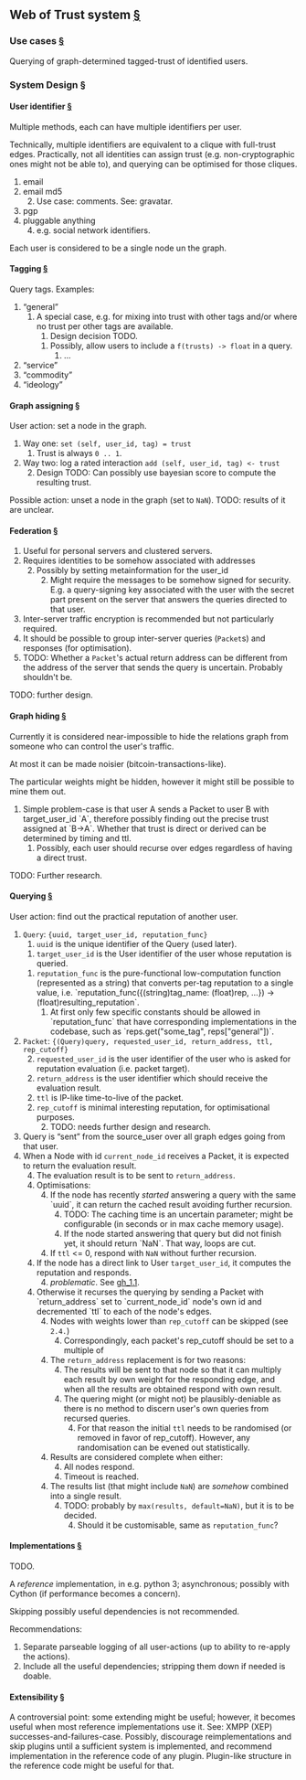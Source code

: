 
## Web of Trust system <a name="Web_of_Trust_system" href="#Web_of_Trust_system">§</a> ##

### Use cases <a name="Use_cases" href="#Use_cases">§</a> ###

Querying of graph-determined tagged-trust of identified users.


### System Design <a name="System_Design" href="#System_Design">§</a> ###

#### User identifier <a name="User_identifier" href="#User_identifier">§</a> ####

Multiple methods, each can have multiple identifiers
per user.

Technically, multiple identifiers are equivalent to a clique with
full-trust edges. Practically, not all identities can assign trust
(e.g. non-cryptographic ones might not be able to), and querying can
be optimised for those cliques.

<ol manual=1>
 <li value="1"><a name="Web_of_Trust_system__System_Design__User_identifier__1"></a>
 email
 </li>
 <li value="2"><a name="Web_of_Trust_system__System_Design__User_identifier__2"></a>
 email md5
   <ol manual=1>
   <li value="2.1"><a name="Web_of_Trust_system__System_Design__User_identifier__2_1"></a>
   Use case: comments. See: gravatar.
   </li>
   </ol>
 </li>
 <li value="3"><a name="Web_of_Trust_system__System_Design__User_identifier__3"></a>
 pgp
 </li>
 <li value="4"><a name="Web_of_Trust_system__System_Design__User_identifier__4"></a>
 pluggable anything
   <ol manual=1>
   <li value="4.1"><a name="Web_of_Trust_system__System_Design__User_identifier__4_1"></a>
   e.g. social network identifiers.
   </li>
   </ol>
 </li>
 </ol>

Each user is considered to be a single node un the graph.


#### Tagging <a name="Tagging" href="#Tagging">§</a> ####

Query tags. Examples:

<ol manual=1>
 <li value="1"><a name="Web_of_Trust_system__System_Design__Tagging__1"></a>
 “general”
   <ol manual=1>
   <li value="1.1"><a name="Web_of_Trust_system__System_Design__Tagging__1_1"></a>
   A special case, e.g. for mixing into trust with other tags and/or
        where no trust per other tags are available.
     <ol manual=1>
     <li value="1.1.1"><a name="Web_of_Trust_system__System_Design__Tagging__1_1_1"></a>
     Design decision TODO.
     </li>
     <li value="1.1.2"><a name="Web_of_Trust_system__System_Design__Tagging__1_1_2"></a>
     Possibly, allow users to include a <code>f(trusts) -&gt; float</code> in a query.
       <ol manual=1>
       <li value="1.1.2.1"><a name="Web_of_Trust_system__System_Design__Tagging__1_1_2_1"></a>
       ...
       </li>
       </ol>
     </li>
     </ol>
   </li>
   </ol>
 </li>
 <li value="2"><a name="Web_of_Trust_system__System_Design__Tagging__2"></a>
 “service”
 </li>
 <li value="3"><a name="Web_of_Trust_system__System_Design__Tagging__3"></a>
 “commodity”
 </li>
 <li value="4"><a name="Web_of_Trust_system__System_Design__Tagging__4"></a>
 “ideology”
 </li>
 </ol>


#### Graph assigning <a name="Graph_assigning" href="#Graph_assigning">§</a> ####

User action: set a node in the graph.

<ol manual=1>
 <li value="1"><a name="Web_of_Trust_system__System_Design__Graph_assigning__1"></a>
 Way one: <code>set (self, user_id, tag) = trust</code>
   <ol manual=1>
   <li value="1.1"><a name="Web_of_Trust_system__System_Design__Graph_assigning__1_1"></a>
   Trust is always <code>0 .. 1</code>.
   </li>
   </ol>
 </li>
 <li value="2"><a name="Web_of_Trust_system__System_Design__Graph_assigning__2"></a>
 Way two: log a rated interaction <code>add (self, user_id, tag) &lt;- trust</code>
   <ol manual=1>
   <li value="2.1"><a name="Web_of_Trust_system__System_Design__Graph_assigning__2_1"></a>
   Design TODO: Can possibly use bayesian score to compute the
        resulting trust.
   </li>
   </ol>
 </li>
 </ol>

Possible action: unset a node in the graph (set to `NaN`). TODO:
results of it are unclear.


#### Federation <a name="Federation" href="#Federation">§</a> ####

<ol manual=1>
 <li value="1"><a name="Web_of_Trust_system__System_Design__Federation__1"></a>
 Useful for personal servers and clustered servers.
 </li>
 <li value="2"><a name="Web_of_Trust_system__System_Design__Federation__2"></a>
 Requires identities to be somehow associated with addresses
   <ol manual=1>
   <li value="2.1"><a name="Web_of_Trust_system__System_Design__Federation__2_1"></a>
   Possibly by setting metainformation for the user_id
     <ol manual=1>
     <li value="2.1.1"><a name="Web_of_Trust_system__System_Design__Federation__2_1_1"></a>
     Might require the messages to be somehow signed for security.
            E.g. a query-signing key associated with the user with
            the secret part present on the server that answers the queries
            directed to that user.
     </li>
     </ol>
   </li>
   </ol>
 </li>
 <li value="3"><a name="Web_of_Trust_system__System_Design__Federation__3"></a>
 Inter-server traffic encryption is recommended but not particularly required.
 </li>
 <li value="4"><a name="Web_of_Trust_system__System_Design__Federation__4"></a>
 It should be possible to group inter-server queries (<code>Packet</code>s)
    and responses (for optimisation).
 </li>
 <li value="5"><a name="Web_of_Trust_system__System_Design__Federation__5"></a>
 TODO: Whether a <code>Packet</code>'s actual return address can be different
    from the address of the server that sends the query is
    uncertain. Probably shouldn't be.
 </li>
 </ol>


TODO: further design.


#### Graph hiding <a name="Graph_hiding" href="#Graph_hiding">§</a> ####

Currently it is considered near-impossible to hide the relations graph
from someone who can control the user's traffic.

At most it can be made noisier (bitcoin-transactions-like).

The particular weights might be hidden, however it might still be
possible to mine them out.

<ol manual=1>
 <li value="1"><a name="Web_of_Trust_system__System_Design__Graph_hiding__1"></a>
 Simple problem-case is that user A sends a Packet to user B with
    target_user_id `A`, therefore possibly finding out the precise trust
    assigned at `B->A`. Whether that trust is direct or derived can be
    determined by timing and ttl.
   <ol manual=1>
   <li value="1.1"><a name="Web_of_Trust_system__System_Design__Graph_hiding__1_1"></a>
   Possibly, each user should recurse over edges regardless of
        having a direct trust.
   </li>
   </ol>
 </li>
 </ol>

TODO: Further research.


#### Querying <a name="Querying" href="#Querying">§</a> ####

User action: find out the practical reputation of another user.

<ol manual=1>
 <li value="1"><a name="Web_of_Trust_system__System_Design__Querying__1"></a>
 <code>Query</code>: <code>{uuid, target_user_id, reputation_func}</code>
   <ol manual=1>
   <li value="1.1"><a name="Web_of_Trust_system__System_Design__Querying__1_1"></a>
   <code>uuid</code> is the unique identifier of the Query (used later).
   </li>
   <li value="1.2"><a name="Web_of_Trust_system__System_Design__Querying__1_2"></a>
   <code>target_user_id</code> is the User identifier of the user whose
         reputation is queried.
   </li>
   <li value="1.3"><a name="Web_of_Trust_system__System_Design__Querying__1_3"></a>
   <code>reputation_func</code> is the pure-functional low-computation
         function (represented as a string) that converts per-tag
         reputation to a single value, i.e.
         `reputation_func({(string)tag_name: (float)rep, …}) -> (float)resulting_reputation`.
     <ol manual=1>
     <li value="1.3.1"><a name="Web_of_Trust_system__System_Design__Querying__1_3_1"></a>
     At first only few specific constants should be allowed in
            `reputation_func` that have corresponding implementations
            in the codebase, such as `reps.get("some_tag", reps["general"])`.
     </li>
     </ol>
   </li>
   </ol>
 </li>
 <li value="2"><a name="Web_of_Trust_system__System_Design__Querying__2"></a>
 <code>Packet</code>: <code>{(Query)query, requested_user_id, return_address, ttl, rep_cutoff}</code>
   <ol manual=1>
   <li value="2.1"><a name="Web_of_Trust_system__System_Design__Querying__2_1"></a>
   <code>requested_user_id</code> is the user identifier of the user who is
        asked for reputation evaluation (i.e. packet target).
   </li>
   <li value="2.2"><a name="Web_of_Trust_system__System_Design__Querying__2_2"></a>
   <code>return_address</code> is the user identifier which should receive the
        evaluation result.
   </li>
   <li value="2.3"><a name="Web_of_Trust_system__System_Design__Querying__2_3"></a>
   <code>ttl</code> is IP-like time-to-live of the packet.
   </li>
   <li value="2.4"><a name="Web_of_Trust_system__System_Design__Querying__2_4"></a>
   <code>rep_cutoff</code> is minimal interesting reputation, for
        optimisational purposes.
     <ol manual=1>
     <li value="2.4.1"><a name="Web_of_Trust_system__System_Design__Querying__2_4_1"></a>
     TODO: needs further design and research.
     </li>
     </ol>
   </li>
   </ol>
 </li>
 <li value="3"><a name="Web_of_Trust_system__System_Design__Querying__3"></a>
 Query is “sent” from the source_user over all graph edges going
    from that user.
 </li>
 <li value="4"><a name="Web_of_Trust_system__System_Design__Querying__4"></a>
 When a Node with id <code>current_node_id</code> receives a Packet, it is
    expected to return the evaluation result.
   <ol manual=1>
   <li value="4.1"><a name="Web_of_Trust_system__System_Design__Querying__4_1"></a>
   The evaluation result is to be sent to <code>return_address</code>.
   </li>
   <li value="4.2"><a name="Web_of_Trust_system__System_Design__Querying__4_2"></a>
   Optimisations:
     <ol manual=1>
     <li value="4.2.1"><a name="Web_of_Trust_system__System_Design__Querying__4_2_1"></a>
     If the node has recently <em>started</em> answering a query with
          the same `uuid`, it can return the cached result avoiding
          further recursion.
       <ol manual=1>
       <li value="4.2.1.1"><a name="Web_of_Trust_system__System_Design__Querying__4_2_1_1"></a>
       TODO: The caching time is an uncertain parameter; might be
              configurable (in seconds or in max cache memory usage).
       </li>
       <li value="4.2.1.2"><a name="Web_of_Trust_system__System_Design__Querying__4_2_1_2"></a>
       If the node started answering that query but did not
                finish yet, it should return `NaN`. That way, loops are cut.
       </li>
       </ol>
     </li>
     <li value="4.2.2"><a name="Web_of_Trust_system__System_Design__Querying__4_2_2"></a>
     If <code>ttl</code> &lt;= 0, respond with <code>NaN</code> without further recursion.
     </li>
     </ol>
   </li>
   <li value="4.3"><a name="Web_of_Trust_system__System_Design__Querying__4_3"></a>
   If the node has a direct link to User <code>target_user_id</code>, it
        computes the reputation and responds.
     <ol manual=1>
     <li value="4.3.1"><a name="Web_of_Trust_system__System_Design__Querying__4_3_1"></a>
     <em>problematic</em>. See <a href="#Web_of_Trust_system__System_Design__Graph_hiding__1_1">gh_1.1</a>.
     </li>
     </ol>
   </li>
   <li value="4.4"><a name="Web_of_Trust_system__System_Design__Querying__4_4"></a>
   Otherwise it recurses the querying by sending a Packet with
        `return_address` set to `current_node_id` node's own id and
        decremented `ttl` to each of the node's edges.
     <ol manual=1>
     <li value="4.4.1"><a name="Web_of_Trust_system__System_Design__Querying__4_4_1"></a>
     Nodes with weights lower than <code>rep_cutoff</code> can be skipped (see <code>2.4.</code>)
       <ol manual=1>
       <li value="4.4.2"><a name="Web_of_Trust_system__System_Design__Querying__4_4_2"></a>
       Correspondingly, each packet's rep_cutoff should be set to a multiple of
       </li>
       </ol>
     </li>
     <li value="4.4.2"><a name="Web_of_Trust_system__System_Design__Querying__4_4_2"></a>
     The <code>return_address</code> replacement is for two reasons:
       <ol manual=1>
       <li value="4.4.2.1"><a name="Web_of_Trust_system__System_Design__Querying__4_4_2_1"></a>
       The results will be sent to that node so that it can
                multiply each result by own weight for the responding
                edge, and when all the results are obtained respond
                with own result.
       </li>
       <li value="4.4.2.2"><a name="Web_of_Trust_system__System_Design__Querying__4_4_2_2"></a>
       The quering might (or might not) be plausibly-deniable
                as there is no method to discern user's own queries from
                recursed queries.
         <ol manual=1>
         <li value="4.4.2.2.1"><a name="Web_of_Trust_system__System_Design__Querying__4_4_2_2_1"></a>
         For that reason the initial <code>ttl</code> needs to be
                    randomised (or removed in favor of
                    rep_cutoff). However, any randomisation can be
                    evened out statistically.
         </li>
         </ol>
       </li>
       </ol>
     </li>
     <li value="4.4.3"><a name="Web_of_Trust_system__System_Design__Querying__4_4_3"></a>
     Results are considered complete when either:
       <ol manual=1>
       <li value="4.4.3.1"><a name="Web_of_Trust_system__System_Design__Querying__4_4_3_1"></a>
       All nodes respond.
       </li>
       <li value="4.4.3.2"><a name="Web_of_Trust_system__System_Design__Querying__4_4_3_2"></a>
       Timeout is reached.
       </li>
       </ol>
     </li>
     <li value="4.4.4"><a name="Web_of_Trust_system__System_Design__Querying__4_4_4"></a>
     The results list (that might include <code>NaN</code>) are <em>somehow</em>
            combined into a single result.
       <ol manual=1>
       <li value="4.4.4.1"><a name="Web_of_Trust_system__System_Design__Querying__4_4_4_1"></a>
       TODO: probably by <code>max(results, default=NaN)</code>, but it is to be decided.
         <ol manual=1>
         <li value="4.4.4.1.1"><a name="Web_of_Trust_system__System_Design__Querying__4_4_4_1_1"></a>
         Should it be customisable, same as <code>reputation_func</code>?
         </li>
         </ol>
       </li>
       </ol>
     </li>
     </ol>
   </li>
   </ol>
 </li>
 </ol>


#### Implementations <a name="Implementations" href="#Implementations">§</a> ####

TODO.

A *reference* implementation, in e.g. python 3; asynchronous; possibly
with Cython (if performance becomes a concern).

Skipping possibly useful dependencies is not recommended.

Recommendations:

<ol manual=1>
 <li value="1"><a name="Web_of_Trust_system__System_Design__Implementations__1"></a>
 Separate parseable logging of all user-actions (up to ability to
    re-apply the actions).
 </li>
 <li value="2"><a name="Web_of_Trust_system__System_Design__Implementations__2"></a>
 Include all the useful dependencies; stripping them down if needed
    is doable.
 </li>
 </ol>


#### Extensibility <a name="Extensibility" href="#Extensibility">§</a> ####

A controversial point: some extending might be useful; however, it
becomes useful when most reference implementations use it. See: XMPP
(XEP) successes-and-failures-case. Possibly, discourage
reimplementations and skip plugins until a sufficient system is
implemented, and recommend implementation in the reference code of any
plugin. Plugin-like structure in the reference code might be useful
for that.